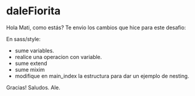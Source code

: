 # daleFiorita


Hola Mati, como estás? Te envio los cambios que hice para este desafio:

En sass/style:

- sume variables.
- realice una operacion con variable.
- sume extend
- sume mixim
- modifique en main_index la estructura para dar un ejemplo de nesting.



Gracias!
Saludos.
Ale.

